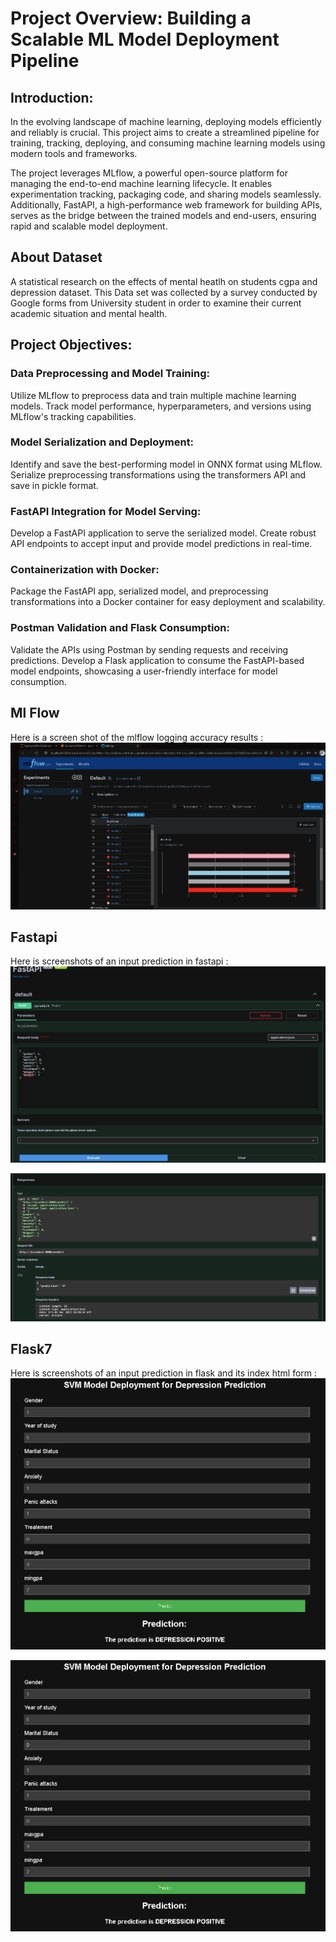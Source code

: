 
# Project Overview: Building a Scalable ML Model Deployment Pipeline

## Introduction:

In the evolving landscape of machine learning, deploying models efficiently and reliably is crucial. This project aims to create a streamlined pipeline for training, tracking, deploying, and consuming machine learning models using modern tools and frameworks.

The project leverages MLflow, a powerful open-source platform for managing the end-to-end machine learning lifecycle. It enables experimentation tracking, packaging code, and sharing models seamlessly. Additionally, FastAPI, a high-performance web framework for building APIs, serves as the bridge between the trained models and end-users, ensuring rapid and scalable model deployment.

## About Dataset
A statistical research on the effects of mental heatlh on students cgpa and depression dataset. This Data set was collected by a survey conducted by Google forms from University student in order to examine their current academic situation and mental health.

## Project Objectives:

### Data Preprocessing and Model Training:

Utilize MLflow to preprocess data and train multiple machine learning models.
Track model performance, hyperparameters, and versions using MLflow's tracking capabilities.

### Model Serialization and Deployment:

Identify and save the best-performing model in ONNX format using MLflow.
Serialize preprocessing transformations using the transformers API and save in pickle format.

### FastAPI Integration for Model Serving:

Develop a FastAPI application to serve the serialized model.
Create robust API endpoints to accept input and provide model predictions in real-time.

### Containerization with Docker:

Package the FastAPI app, serialized model, and preprocessing transformations into a Docker container for easy deployment and scalability.

### Postman Validation and Flask Consumption:

Validate the APIs using Postman by sending requests and receiving predictions.
Develop a Flask application to consume the FastAPI-based model endpoints, showcasing a user-friendly interface for model consumption.



## Ml Flow
Here is a screen shot of the mlflow logging accuracy results :
![Alt Text](mlflow.png)

## Fastapi
Here is screenshots of an input prediction in fastapi :
![Alt Text](fastapi1.png)

![Alt Text](fastapi2.png)

## Flask7

Here is screenshots of an input prediction in flask and its index html form :
![Alt Text](flaskapi.png)

![Alt Text](flaskapi.png)
